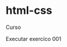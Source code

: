 # html-css 
 Curso

<a herf="https://marcelabolognese.github.io/html-css/exercicios/ex001/index.html">Executar exercíco 001</a>


